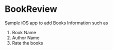 # BookReview
Sample iOS app to add Books Information such as 
1) Book Name 
2) Author Name
3) Rate the books
